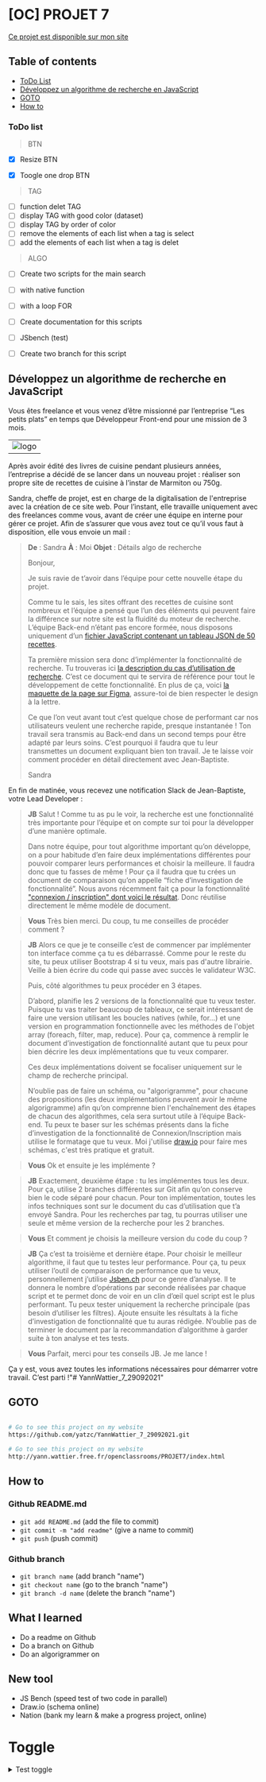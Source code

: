 # [OC] PROJET 7

[Ce projet est disponible sur mon site](http://yann.wattier.free.fr/openclassrooms/PROJET7/index.html)


## Table of contents

- [ToDo List](#ToDo-list)
- [Développez un algorithme de recherche en JavaScript](#Développez-un-algorithme)
- [GOTO](#GOTO)
- [How to](#How-to)


### ToDo list
> BTN
- [x] Resize BTN
- [x] Toogle one drop BTN


> TAG
- [ ] function delet TAG
- [ ] display TAG with good color (dataset)
- [ ] display TAG by order of color
- [ ] remove the elements of each list when a tag is select
- [ ] add the elements of each list when a tag is delet

> ALGO
- [ ] Create two scripts for the main search
-   [ ] with native function
-   [ ] with a loop FOR
- [ ] Create documentation for this scripts
- [ ] JSbench (test)
- [ ] Create two branch for this script




## Développez un algorithme de recherche en JavaScript

Vous êtes freelance et vous venez d’être missionné par l’entreprise “Les petits plats” en temps que Développeur Front-end pour une mission de 3 mois.


<table style="text-align:center">
<tr>
<td>
<img src="https://user.oc-static.com/upload/2020/08/14/15973932905401_logo%20%281%29.png"  alt="logo">
</td>
</tr>
</table>


Après avoir édité des livres de cuisine pendant plusieurs années, l’entreprise a décidé de se lancer dans un nouveau projet : réaliser son propre site de recettes de cuisine à l’instar de Marmiton ou 750g.  

Sandra, cheffe de projet, est en charge de la digitalisation de l'entreprise avec la création de ce site web. Pour l’instant, elle travaille uniquement avec des freelances comme vous, avant de créer une équipe en interne pour gérer ce projet. Afin de s’assurer que vous avez tout ce qu’il vous faut à disposition, elle vous envoie un mail :


>**De** : Sandra
>**À** : Moi
>**Objet** : Détails algo de recherche
>
>Bonjour, 
>
>Je suis ravie de t’avoir dans l’équipe pour cette nouvelle étape du projet. 
>
>Comme tu le sais, les sites offrant des recettes de cuisine sont nombreux et l’équipe a pensé que l’un des éléments qui peuvent faire la différence sur notre site est la fluidité du moteur de recherche. L’équipe Back-end n’étant pas encore formée, nous disposons uniquement d’un [fichier JavaScript contenant un tableau JSON de 50 recettes](https://github.com/OpenClassrooms-Student-Center/P11-front-end-search-engine). 
>
>Ta première mission sera donc d’implémenter la fonctionnalité de recherche. Tu trouveras ici [la description du cas d’utilisation de recherche](https://s3-eu-west-1.amazonaws.com/course.oc-static.com/projects/Front-End+V2/P6+Algorithms/Cas+d%E2%80%99utilisation+%2303+Filtrer+les+recettes+dans+l%E2%80%99interface+utilisateur.pdf). C’est ce document qui te servira de référence pour tout le développement de cette fonctionnalité. En plus de ça, voici [la maquette de la page sur Figma](https://www.figma.com/file/xqeE1ZKlHUWi2Efo8r73NK), assure-toi de bien respecter le design à la lettre. 
>
>Ce que l’on veut avant tout c’est quelque chose de performant car nos utilisateurs veulent une recherche rapide, presque instantanée ! Ton travail sera transmis au Back-end dans un second temps pour être adapté par leurs soins. C’est pourquoi il faudra que tu leur transmettes un document expliquant bien ton travail. Je te laisse voir comment procéder en détail directement avec Jean-Baptiste.
>
>Sandra

En fin de matinée, vous recevez une notification Slack de Jean-Baptiste, votre Lead Developer :

>**JB**
>Salut ! Comme tu as pu le voir, la recherche est une fonctionnalité très importante pour l’équipe et on compte sur toi pour la développer d’une manière optimale. 
>
>Dans notre équipe, pour tout algorithme important qu’on développe, on a pour habitude d’en faire deux implémentations différentes pour pouvoir comparer leurs performances et choisir la meilleure. Il faudra donc que tu fasses de même ! Pour ça il faudra que tu crées un document de comparaison qu’on appelle “fiche d’investigation de fonctionnalité”. Nous avons récemment fait ça pour la fonctionnalité ["connexion / inscription" dont voici le résultat](https://s3-eu-west-1.amazonaws.com/course.oc-static.com/projects/Front-End+V2/P6+Algorithms/Fiche+d%E2%80%99investigation+fonctionnalite%CC%81.pdf). Donc réutilise directement le même modèle de document.

>**Vous**
>Très bien merci. Du coup, tu me conseilles de procéder comment ?

>**JB**
>Alors ce que je te conseille c’est de commencer par implémenter ton interface comme ça tu es débarrassé. Comme pour le reste du site, tu peux utiliser Bootstrap 4 si tu veux, mais pas d'autre librairie. Veille à bien écrire du code qui passe avec succès le validateur W3C.
>
>Puis, côté algorithmes tu peux procéder en 3 étapes.
>
>D’abord, planifie les 2 versions de la fonctionnalité que tu veux tester. Puisque tu vas traiter beaucoup de tableaux, ce serait intéressant de faire une version utilisant les boucles natives (while, for...) et une version en programmation fonctionnelle avec les méthodes de l'objet array (foreach, filter, map, reduce). Pour ça, commence à remplir le document d’investigation de fonctionnalité autant que tu peux pour bien décrire les deux implémentations que tu veux comparer.
>
>Ces deux implémentations doivent se focaliser uniquement sur le champ de recherche principal.
>
>N’oublie pas de faire un schéma, ou "algorigramme", pour chacune des propositions (les deux implémentations peuvent avoir le même algorigramme) afin qu’on comprenne bien l'enchaînement des étapes de chacun des algorithmes, cela sera surtout utile à l’équipe Back-end. Tu peux te baser sur les schémas présents dans la fiche d’investigation de la fonctionnalité de Connexion/Inscription mais utilise le formatage que tu veux. Moi j'utilise [draw.io](https://app.diagrams.net/) pour faire mes schémas, c'est très pratique et gratuit.

>**Vous**
>Ok et ensuite je les implémente ?

>**JB**
>Exactement, deuxième étape : tu les implémentes tous les deux. Pour ça, utilise 2 branches différentes sur Git afin qu’on conserve bien le code séparé pour chacun. Pour ton implémentation, toutes les infos techniques sont sur le document du cas d’utilisation que t’a envoyé Sandra. Pour les recherches par tag, tu pourras utiliser une seule et même version de la recherche pour les 2 branches.

>**Vous**
>Et comment je choisis la meilleure version du code du coup ?

>**JB**
>Ça c’est ta troisième et dernière étape. Pour choisir le meilleur algorithme, il faut que tu testes leur performance. Pour ça, tu peux utiliser l’outil de comparaison de performance que tu veux, personnellement j’utilise [Jsben.ch](https://jsben.ch/) pour ce genre d’analyse. Il te donnera le nombre d’opérations par seconde réalisées par chaque script et te permet donc de voir en un clin d’œil quel script est le plus performant. Tu peux tester uniquement la recherche principale (pas besoin d’utiliser les filtres). Ajoute ensuite les résultats à la fiche d’investigation de fonctionnalité que tu auras rédigée. N’oublie pas de terminer le document par la recommandation d’algorithme à garder suite à ton analyse et tes tests.

>**Vous**
>Parfait, merci pour tes conseils JB. Je me lance !

Ça y est, vous avez toutes les informations nécessaires pour démarrer votre travail. C’est parti !"# YannWattier_7_29092021" 

## GOTO

```bash

# Go to see this project on my website
https://github.com/yatzc/YannWattier_7_29092021.git

# Go to see this project on my website
http://yann.wattier.free.fr/openclassrooms/PROJET7/index.html


```

## How to

### Github README.md
* `git add README.md` (add the file to commit)
* `git commit -m "add readme"` (give a name to commit)
* `git push` (push commit)

### Github branch
* `git branch name`  (add branch "name")
* `git checkout name` (go to the branch "name")
* `git branch -d name` (delete the branch "name")


## What I learned
* Do a readme on Github
* Do a branch on Github
* Do an algorigrammer on

## New tool
* JS Bench (speed test of two code in parallel)
* Draw.io (schema online)
* Nation (bank my learn & make a progress project, online)

# Toggle

<details>
    <summary> Test toggle</summary>
    Content of toggle
</details>